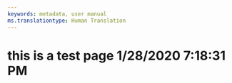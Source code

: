 ```yaml
---
keywords: metadata, user manual
ms.translationtype: Human Translation
---
```

# this is a test page 1/28/2020 7:18:31 PM